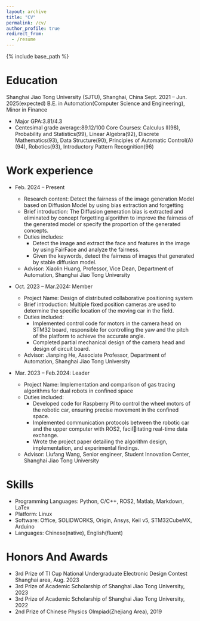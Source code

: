 ```yaml
---
layout: archive
title: "CV"
permalink: /cv/
author_profile: true
redirect_from:
  - /resume
---
```


{% include base_path %}

Education
======
Shanghai Jiao Tong University (SJTU), Shanghai, China Sept. 2021 – Jun. 2025(expected)
B.E. in Automation(Computer Science and Engineering), Minor in Finance
* Major GPA:3.81/4.3
* Centesimal grade average:89.12/100
Core Courses: Calculus ΙΙ(98), Probability and Statistics(99), Linear Algebra(92), Discrete Mathematics(93),
Data Structure(90), Principles of Automatic Control(A)(94), Robotics(93), Introductory Pattern Recognition(96)

Work experience
======
* Feb. 2024 – Present
  * Research content: Detect the fairness of the image generation Model based on Diffusion Model by using bias extraction and forgetting
  * Brief introduction: The Diffusion generation bias is extracted and eliminated by concept forgetting algorithm to improve the fairness of the generated model or specify the proportion of the generated concepts.
  * Duties includes:
    *  Detect the image and extract the face and features in the image by using FairFace and analyze the fairness.
    *   Given the keywords, detect the fairness of images that generated by stable diffusion model.
  * Advisor: Xiaolin Huang, Professor, Vice Dean, Department of Automation, Shanghai Jiao Tong University

* Oct. 2023 – Mar.2024: Member
  * Project Name: Design of distributed collaborative positioning system
  * Brief introduction: Multiple fixed position cameras are used to determine the specific location of the moving car in the field.
  * Duties included:
    * Implemented control code for motors in the camera head on STM32 board, responsible for controlling the yaw and the pitch of the platform to achieve the accurate angle.
    * Completed partial mechanical design of the camera head and design of circuit board.
  * Advisor: Jianping He, Associate Professor, Department of Automation, Shanghai Jiao Tong University

* Mar. 2023 – Feb.2024: Leader
  * Project Name: Implementation and comparison of gas tracing algorithms for dual robots in confined space
  * Duties included: 
    * Developed code for Raspberry PI to control the wheel motors of the robotic car, ensuring precise movement in the confined space.
    * Implemented communication protocols between the robotic car and the upper computer with ROS2, facilitating real-time data exchange.
    * Wrote the project paper detailing the algorithm design, implementation, and experimental findings.
  * Advisor: Liufang Wang, Senior engineer, Student Innovation Center, Shanghai Jiao Tong University
  
Skills
======
* Programming Languages: Python, C/C++, ROS2, Matlab, Markdown, LaTex
* Platform: Linux
* Software: Office, SOLIDWORKS, Origin, Ansys, Keil v5, STM32CubeMX, Arduino
* Languages: Chinese(native), English(fluent)
  
Honors And Awards
======
* 3rd Prize of TI Cup National Undergraduate Electronic Design Contest Shanghai area, Aug. 2023
* 3rd Prize of Academic Scholarship of Shanghai Jiao Tong University, 2023
* 3rd Prize of Academic Scholarship of Shanghai Jiao Tong University, 2022
* 2nd Prize of Chinese Physics Olmpiad(Zhejiang Area), 2019
